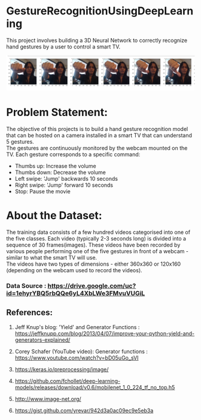 # GestureRecognitionUsingDeepLearning
This project involves building a 3D Neural Network to correctly recognize hand gestures by a user to control a smart TV.

![alt text](https://github.com/Ashutosh27ind/GestureRecognitionUsingDeepLearning/blob/main/sample_thumbs_down.PNG?raw=true)

# Problem Statement:
The objective of this projects is to build a hand gesture recognition model that can be hosted on a camera installed in a smart TV that can understand 5 gestures.   
The gestures are continuously monitored by the webcam mounted on the TV. Each gesture corresponds to a specific command:  
-	Thumbs up:  Increase the volume  
-	Thumbs down: Decrease the volume  
-	Left swipe: 'Jump' backwards 10 seconds  
-	Right swipe: 'Jump' forward 10 seconds    
-	Stop: Pause the movie  

# About the Dataset: 
The training data consists of a few hundred videos categorised into one of the five classes. Each video (typically 2-3 seconds long) is divided into a sequence of 30 frames(images). These videos have been recorded by various people performing one of the five gestures in front of a webcam - similar to what the smart TV will use.  
The videos have two types of dimensions - either 360x360 or 120x160 (depending on the webcam used to record the videos).  

### Data Source : https://drive.google.com/uc?id=1ehyrYBQ5rbQQe6yL4XbLWe3FMvuVUGiL

## References:

1.	Jeff Knup's blog: 'Yield' and Generator Functions  : https://jeffknupp.com/blog/2013/04/07/improve-your-python-yield-and-generators-explained/  

2.	Corey Schafer (YouTube video): Generator functions  : https://www.youtube.com/watch?v=bD05uGo_sVI 

3.	https://keras.io/preprocessing/image/  

4.	https://github.com/fchollet/deep-learning-models/releases/download/v0.6/mobilenet_1_0_224_tf_no_top.h5  

5.	http://www.image-net.org/  

6.	https://gist.github.com/yrevar/942d3a0ac09ec9e5eb3a  


